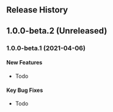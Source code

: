 ## Release History

## 1.0.0-beta.2 (Unreleased)


### 1.0.0-beta.1 (2021-04-06)
#### New Features
* Todo

#### Key Bug Fixes
* Todo
